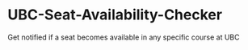 # UBC-Seat-Availability-Checker

Get notified if a seat becomes available in any specific course at UBC